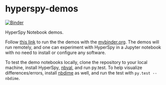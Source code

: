 hyperspy-demos
==============
[![Binder](https://mybinder.org/badge.svg)](https://mybinder.org/v2/gh/hyperspy/hyperspy-demos/master)

HyperSpy Notebook demos.

Follow [this link](https://mybinder.org/v2/gh/hyperspy/hyperspy-demos/master)
to run the the demos with the [mybinder.org](https://mybinder.org/). 
The demos will run remotely, and one can experiment with HyperSpy in a
Jupyter notebook with no need to install or configure any software.

To test the demo notebooks locally, 
clone the repository to your local machine, install HyperSpy,
[nbval](http://github.com/computationalmodelling/nbval),
and run py.test. To help visualize differences/errors, install
[nbdime](http://github.com/jupyter/nbdime) as well, and run the test with
`py.test --nbdime`.

